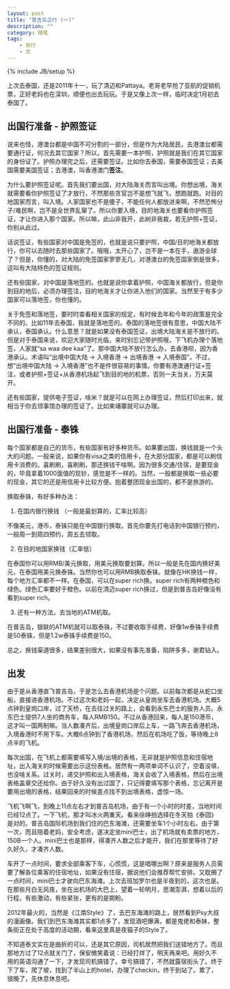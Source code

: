 ```yaml
---
layout: post
title: "普吉岛之行 (一)"
description: ""
category: 随笔
tags: 
    - 旅行
    - 文
---
```

{% include JB/setup %}

上次去泰国，还是2011年十一，玩了清迈和Pattaya。老哥老早抢了亚航的促销机票，正好老妈也在深圳，顺便也出去玩玩。于是又像上次一样，临时决定1月初去泰国了。

出国行准备 - 护照签证
------------

说来也怪，港澳台都是中国不可分割的一部分，但是作为大陆居民，去港澳台都需要通行证，何况去其它国家？所以，首先需要一本护照，护照就是我们在其它国家的身份证了。护照办理完之后，还需要签证。比如你去泰国，需要泰国签证；去美国需要美国签证；去港澳，叫香港澳门**签注**。

为什么要护照签证呢。首先我们要出国，对大陆海关而言叫出境。你想出境，海关就需要看你护照签证了才放行，不然那些贪官岂不是想飞就飞，想跑就跑。对目的地国家而言，叫入境。人家国家也不是傻子，不能任何人都放进来啊，不然恐怖分子/难民啊，岂不是全世界乱窜了。所以你要入境，目的地海关也要看你护照签证，才让你进入那个国家。所以嘛，此山非我开，此树非我栽，若无护照+签证，你别从此过。

话说签证，有些国家对中国是免签的，也就是说只要护照，中国/目的地海关都放行，你可以去随时去那些国家了。哦哦，太开心了，岂不是一本在手，遨游全球了？但是，你懂的，对大陆的免签国家寥寥无几，对港澳台的免签国家倒是很多，这叫有大陆特色的签证规则。

还有些国家，对中国是落地签的。也就是说你拿着护照，中国海关都放行，但是你到目的地后，必须办理签注，目的地海关才让你进入他们的国家。当然至于有多少国家可以落地签，你也懂的。

关于免签和落地签，要时时查看相关国家的规定，有时候去年和今年的政策是完全不同的。比如11年去泰国，我就是落地签的。泰国的落地签很有意思，中国大陆不承认，泰国承认。什么意思？就是如果没有泰国签证，出境大陆海关是不放行的。但是对于泰国来说，欢迎大家随时光临，来时别忘记带护照哦，下飞机办理个落地签，人家就“sa waa dee kaa”了。那中国大陆不放行怎么办，去香港呗，因为香港承认。术语叫“出境中国大陆 -> 入境香港 -> 出境香港 -> 入境泰国”。不过，想“出境中国大陆 -> 入境香港”也不是件很容易的事情。你要有港澳通行证+签注，或者护照+签证+从香港机场起飞到目的地的机票，否则一夫当关，万夫莫开。

还有些国家，提供电子签证，啥米？就是可以在网上办理签证，然后打印出来，就相当于你去领事馆办理的签证了。比如柬埔寨就可以办理。


出国行准备 - 泰铢
----------

每个国家都是自己的货币，有些国家有好多种货币。如果要出国，换钱就是一个头大的问题。一般来说，如果你有visa之类的信用卡，在大部分国家，都是可以刷信用卡消费的。喜刷刷，喜刷刷，那还换钱干啥啊。因为很多交通/住宿，是要现金的，毕竟拿着1000面值的现钞，感觉是不一样的。当然，一般都是换取一些必要的现金，其它的还是用信用卡比较方便。抱着整团现金出国的，都不是旅游的。

换取泰铢，有好多种办法：

1. 在国内银行换钱 （一般是最划算的，汇率比较高）

不像美元，港币，泰铢只能在中国银行换取。首先你要先打电话到中国银行预约，一般周一到周四预约，周五去领取。

2. 在目的地国家换钱（汇率低）

在泰国你可以用RMB/美元换取，用美元换取要划算。所以一般是先在国内换好美元，在泰国用美元换泰铢。当然你也可以用RMB换取泰铢。就像在HK换钱一样，每个地方汇率都不一样。在泰国，可以在super rich换。super rich有两种橙色和绿色。绿色汇率要好于橙色。以前在清迈super rich换过，但是到普吉岛好像没有看到super rich。

3. 还有一种方法，去当地的ATM机取。

在普吉岛，银联的ATM机就可以取泰铢，不过要收取手续费，好像1w泰铢手续费是50泰铢，但是1.2w泰铢手续费是150。

总之，换钱渠道很多，结果差别很大，如果没有事先准备，陷阱多多，谢君钻入。

出发
--

由于是从香港直飞普吉岛，于是怎么去香港机场是个问题。以前每次都是从蛇口坐船，直接进香港机场。不过这次和老妈一起，决定从皇岗坐车去香港机场。大概5点钟到皇岗口岸，过了天桥，在去往过关的路上，会看到永东巴士的服务人员。永东巴士提供7人坐的商务车，每人RMB150。不过从香港回来，每人是150港币，这才叫一国两制嘛。当人数凑齐后，出境皇岗口岸后上车，一路飞奔去香港机场，入境香港时不用下车。大概6点钟到了香港机场，然后在机场吃了饭，等待晚上8点半的飞机。

每次出国，在飞机上都需要填写入境/出境的表格，无非就是护照信息和住宿地址，出入海关的时候需要出示这份表格。居然有一两项单词不认识了，空着没填，也没啥关系。过关时，递交护照和出入境表格，海关会收了入境表格，然后在出境表格盖章交还给你。由于好久没有出过国了，只记得要填写那个表格，忘记离开是要用出境的表格，结果回来的时候差点找不到出境表格，虚惊一场。

飞机飞啊飞，到晚上11点左右才到普吉岛机场，由于有一个小时的时差，当地时间已经12点了。一下飞机，那才叫冰火两重天。看来徐峥拍选择在冬天拍《泰囧》是对的。普吉岛国际机场到我们住的巴东海滩，还需要坐车1个小时左右。由于第一次，而且陪着老妈，安全考虑，遂决定坐mini巴士，出了机场就有卖票的地方，150B一个人。mini巴士也是那样，得凑齐人数之后才能开，我们在那里等待了好久好久，才凑齐人数。

车开了一点时间，要求全部乘客下车，心慌慌，这是唱哪出啊？原来是服务人员需要了解各位乘客的住宿地址，如果没有住宿，据说他们会推荐帮忙安排。又耽搁了一点时间，mini巴士才驶向巴东海滩。上次去班加罗尔也是半夜到的，这次也是。在那些月白无风夜，坐在出机场的大巴上，望着一轮明月，思潮澎湃，想着以后的行程，有些激动，有些紧张，更有的是期盼。

2012年最火的，当然是《江南Style》了，去巴东海滩的路上，居然看到Psy大叔的漫画像。我们到巴东海滩其实都1点多了，发现酒吧爆满，都是鬼佬和泰妹，整条街正在处于高度的活动期，看来这里真是夜猫子的Style了。

不知道泰文实在是曲折的可以，还是其它原因，司机居然把我们送错地方了。而且那地方过了12点就关门了，保安微笑着说：已经打烊了，明天再来吧。用好久不用的英语沟通了一下，才发现司机搞错了。幸亏搞错了，不然就露宿街头了。终于下了车，爬了坡，找到了半山上的hotel，办理了checkin，终于到站了。累了，很晚了，先休息休息吧。

